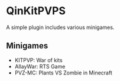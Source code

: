 # QinKitPVPS

A simple plugin includes various minigames.

## Minigames

- KITPVP: War of kits
- AllayWar: RTS Game
- PVZ-MC: Plants VS Zombie in Minecraft
